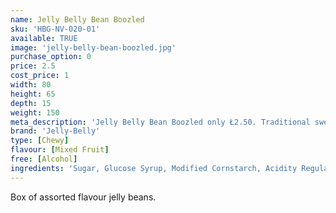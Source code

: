 ```yaml
---
name: Jelly Belly Bean Boozled
sku: 'HBG-NV-020-01'
available: TRUE
image: 'jelly-belly-bean-boozled.jpg'
purchase_option: 0
price: 2.5
cost_price: 1
width: 80
height: 65
depth: 15
weight: 150
meta_description: 'Jelly Belly Bean Boozled only Ł2.50. Traditional sweets and more at Humbugs Confectionery Store. Specialists in satisfying your sweet tooth!'
brand: 'Jelly-Belly'
type: [Chewy]
flavour: [Mixed Fruit]
free: [Alcohol]
ingredients: 'Sugar, Glucose Syrup, Modified Cornstarch, Acidity Regulators: E297, E325, E330, E331; Apple Juice Concentrate, Strawberry Puree, Blueberry Puree, Grape Juice Concentrate, Lemon Puree, Cherry Juice Concentrate, Raspberry Puree, Peach Puree Concentrate, Orange Puree, Natural and Artificial Flavourings, Colours: E100, E102 [Tartrazine], E110, E129, E132, E133, E150D, E171; Glazing Agents: E901, E903, E904'
---
```

Box of assorted flavour jelly beans.